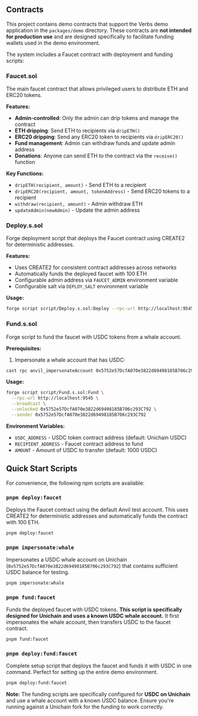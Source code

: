## Contracts

This project contains demo contracts that support the Verbs demo application in the `packages/demo` directory. These contracts are **not intended for production use** and are designed specifically to facilitate funding wallets used in the demo environment.

The system includes a Faucet contract with deployment and funding scripts:

### Faucet.sol
The main faucet contract that allows privileged users to distribute ETH and ERC20 tokens.

**Features:**
- **Admin-controlled**: Only the admin can drip tokens and manage the contract
- **ETH dripping**: Send ETH to recipients via `dripETH()`
- **ERC20 dripping**: Send any ERC20 token to recipients via `dripERC20()`
- **Fund management**: Admin can withdraw funds and update admin address
- **Donations**: Anyone can send ETH to the contract via the `receive()` function

**Key Functions:**
- `dripETH(recipient, amount)` - Send ETH to a recipient
- `dripERC20(recipient, amount, tokenAddress)` - Send ERC20 tokens to a recipient
- `withdraw(recipient, amount)` - Admin withdraw ETH
- `updateAdmin(newAdmin)` - Update the admin address

### Deploy.s.sol
Forge deployment script that deploys the Faucet contract using CREATE2 for deterministic addresses.

**Features:**
- Uses CREATE2 for consistent contract addresses across networks
- Automatically funds the deployed faucet with 100 ETH
- Configurable admin address via `FAUCET_ADMIN` environment variable
- Configurable salt via `DEPLOY_SALT` environment variable

**Usage:**
```bash
forge script script/Deploy.s.sol:Deploy --rpc-url http://localhost:9545 --broadcast --private-key <your_private_key>
```

### Fund.s.sol
Forge script to fund the faucet with USDC tokens from a whale account.

**Prerequisites:**
1. Impersonate a whale account that has USDC:
```bash
cast rpc anvil_impersonateAccount 0x5752e57DcfA070e3822d69498185B706c293C792 --rpc-url http://localhost:9545
```

**Usage:**
```bash
forge script script/Fund.s.sol:Fund \
  --rpc-url http://localhost:9545 \
  --broadcast \
  --unlocked 0x5752e57DcfA070e3822d69498185B706c293C792 \
  --sender 0x5752e57DcfA070e3822d69498185B706c293C792
```

**Environment Variables:**
- `USDC_ADDRESS` - USDC token contract address (default: Unichain USDC)
- `RECIPIENT_ADDRESS` - Faucet contract address to fund
- `AMOUNT` - Amount of USDC to transfer (default: 1000 USDC)

## Quick Start Scripts

For convenience, the following npm scripts are available:

### `pnpm deploy:faucet`
Deploys the Faucet contract using the default Anvil test account. This uses CREATE2 for deterministic addresses and automatically funds the contract with 100 ETH.

```bash
pnpm deploy:faucet
```

### `pnpm impersonate:whale`
Impersonates a USDC whale account on Unichain (`0x5752e57DcfA070e3822d69498185B706c293C792`) that contains sufficient USDC balance for testing.

```bash
pnpm impersonate:whale
```

### `pnpm fund:faucet` 
Funds the deployed faucet with USDC tokens. **This script is specifically designed for Unichain and uses a known USDC whale account.** It first impersonates the whale account, then transfers USDC to the faucet contract.

```bash
pnpm fund:faucet
```

### `pnpm deploy:fund:faucet`
Complete setup script that deploys the faucet and funds it with USDC in one command. Perfect for setting up the entire demo environment.

```bash
pnpm deploy:fund:faucet
```

**Note:** The funding scripts are specifically configured for **USDC on Unichain** and use a whale account with a known USDC balance. Ensure you're running against a Unichain fork for the funding to work correctly.


